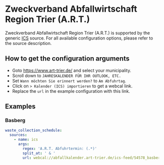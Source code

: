 # Zweckverband Abfallwirtschaft Region Trier (A.R.T.)

Zweckverband Abfallwirtschaft Region Trier (A.R.T.) is supported by the generic [ICS](/doc/source/ics.md) source. For all available configuration options, please refer to the source description.


## How to get the configuration arguments

- Goto <https://www.art-trier.de/> and select your municipality.  
- Scroll down to `JAHRESKALENDER FÜR IHR OUTLOOK, ETC.`  
- Set `Wann möchten Sie erinnert werden?` to `Am Abfuhrtag`.
- Click on `> Kalender (ICS) importieren` to get a webcal link.
- Replace the `url` in the example configuration with this link.

## Examples

### Basberg

```yaml
waste_collection_schedule:
  sources:
    - name: ics
      args:
        regex: 'A.R.T. Abfuhrtermin: (.*)'
        split_at: ' & '
        url: webcal://abfallkalender.art-trier.de/ics-feed/54578_basberg_1-1800.ics
```
